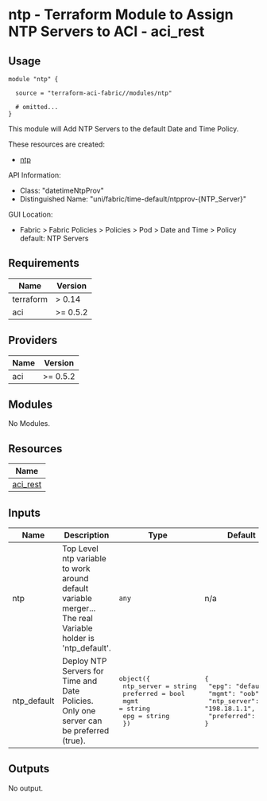 # ntp - Terraform Module to Assign NTP Servers to ACI - aci_rest

## Usage

```hcl
module "ntp" {

  source = "terraform-aci-fabric//modules/ntp"

  # omitted...
}
```

This module will Add NTP Servers to the default Date and Time Policy.

These resources are created:

* [ntp](https://registry.terraform.io/providers/CiscoDevNet/aci/latest/docs/resources/rest)

API Information:

* Class: "datetimeNtpProv"
* Distinguished Name: "uni/fabric/time-default/ntpprov-{NTP_Server}"

GUI Location:

* Fabric > Fabric Policies > Policies > Pod > Date and Time > Policy default: NTP Servers

<!-- BEGINNING OF PRE-COMMIT-TERRAFORM DOCS HOOK -->
## Requirements

| Name | Version |
|------|---------|
| terraform | > 0.14 |
| aci | >= 0.5.2 |

## Providers

| Name | Version |
|------|---------|
| aci | >= 0.5.2 |

## Modules

No Modules.

## Resources

| Name |
|------|
| [aci_rest](https://registry.terraform.io/providers/ciscodevnet/aci/0.5.2/docs/resources/rest) |

## Inputs

| Name | Description | Type | Default | Required |
|------|-------------|------|---------|:--------:|
| ntp | Top Level ntp variable to work around default variable merger... The real Variable holder is 'ntp\_default'. | `any` | n/a | yes |
| ntp\_default | Deploy NTP Servers for Time and Date Policies. Only one server can be preferred (true). | <pre>object({<br>    ntp_server = string<br>    preferred  = bool<br>    mgmt       = string<br>    epg        = string<br>  })</pre> | <pre>{<br>  "epg": "default",<br>  "mgmt": "oob",<br>  "ntp_server": "198.18.1.1",<br>  "preferred": false<br>}</pre> | no |

## Outputs

No output.
<!-- END OF PRE-COMMIT-TERRAFORM DOCS HOOK -->